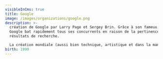 ```yaml
---
visibleInCms: true
title: Google
image: /images/organizations/google.png
description: >-
  création de Google par Larry Page et Sergey Brin. Grâce à son fameux PageRank,
  Google bat rapidement tous ses concurrents en raison de la pertinence des
  résultats de recherche.

  La création mondiale (aussi bien technique, artistique et dans la manière dont on structure le contenu) de site web va être influencée par la manière dont les algorithmes de Google référence le web.
birth: 1999
---
```

